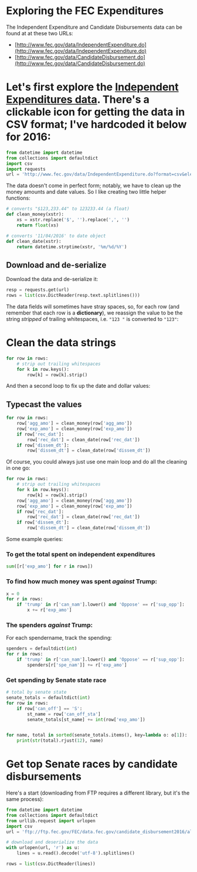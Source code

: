 # Exploring the FEC Expenditures


The Independent Expenditure and Candidate Disbursements data can be found at at these two URLs:

- [http://www.fec.gov/data/IndependentExpenditure.do](http://www.fec.gov/data/IndependentExpenditure.do)
- [http://www.fec.gov/data/CandidateDisbursement.do](http://www.fec.gov/data/CandidateDisbursement.do)


# Let's first explore the [Independent Expenditures data](http://www.fec.gov/data/CandidateDisbursement.do). There's a clickable icon for getting the data in CSV format; I've hardcoded it below for 2016:

~~~py
from datetime import datetime
from collections import defaultdict
import csv
import requests
url = 'http://www.fec.gov/data/IndependentExpenditure.do?format=csv&election_yr=2016'
~~~


The data doesn't come in perfect form; notably, we have to clean up the money amounts and date values. So I like creating two little helper functions:

~~~py
# converts "$123,233.44" to 123233.44 (a float)
def clean_money(xstr):
    xs = xstr.replace('$', '').replace(',', '')
    return float(xs)

# converts '11/04/2016' to date object
def clean_date(xstr):
    return datetime.strptime(xstr, '%m/%d/%Y')
~~~


## Download and de-serialize

Download the data and de-serialize it:

~~~py
resp = requests.get(url)
rows = list(csv.DictReader(resp.text.splitlines()))
~~~


The data fields will sometimes have stray spaces, so, for each row (and remember that each row is a __dictionary__), we reassign the value to be the string _stripped_ of trailing whitespaces, i.e. `"123 "` is converted to `"123"`:

# Clean the data strings

~~~py
for row in rows:
    # strip out trailing whitespaces
    for k in row.keys():
        row[k] = row[k].strip()
~~~

And then a second loop to fix up the date and dollar values:


## Typecast the values

~~~py
for row in rows:
    row['agg_amo'] = clean_money(row['agg_amo'])
    row['exp_amo'] = clean_money(row['exp_amo'])
    if row['rec_dat']:
        row['rec_dat'] = clean_date(row['rec_dat'])
    if row['dissem_dt']:
        row['dissem_dt'] = clean_date(row['dissem_dt'])
~~~


Of course, you could always just use one main loop and do all the cleaning in one go:

~~~py
for row in rows:
    # strip out trailing whitespaces
    for k in row.keys():
        row[k] = row[k].strip()
    row['agg_amo'] = clean_money(row['agg_amo'])
    row['exp_amo'] = clean_money(row['exp_amo'])
    if row['rec_dat']:
        row['rec_dat'] = clean_date(row['rec_dat'])
    if row['dissem_dt']:
        row['dissem_dt'] = clean_date(row['dissem_dt'])
~~~



Some example queries:


### To get the total spent on independent expenditures

~~~py
sum([r['exp_amo'] for r in rows])
~~~

### To find how much money was spent _against_ Trump:

~~~py
x = 0
for r in rows:
    if 'trump' in r['can_nam'].lower() and 'Oppose' == r['sup_opp']:
        x += r['exp_amo']  
~~~


### The  spenders _against_ Trump:

For each spendername, track the spending:

~~~py
spenders = defaultdict(int)
for r in rows:
    if 'trump' in r['can_nam'].lower() and 'Oppose' == r['sup_opp']:
        spenders[r['spe_nam']] += r['exp_amo']
~~~


### Get spending by Senate state race


~~~py
# total by senate state
senate_totals = defaultdict(int)
for row in rows:
    if row['can_off'] == 'S':
        st_name = row['can_off_sta']
        senate_totals[st_name] += int(row['exp_amo'])


for name, total in sorted(senate_totals.items(), key=lambda o: o[1]):
    print(str(total).rjust(12), name)
~~~




# Get top Senate races by candidate disbursements


Here's a start (downloading from FTP requires a different library, but it's the same process):

~~~py
from datetime import datetime
from collections import defaultdict
from urllib.request import urlopen
import csv
url = 'ftp://ftp.fec.gov/FEC/data.fec.gov/candidate_disbursement2016/all_senate.csv'

# download and deserialize the data
with urlopen(url, 'r') as u:
    lines = u.read().decode('utf-8').splitlines()

rows = list(csv.DictReader(lines))
~~~
